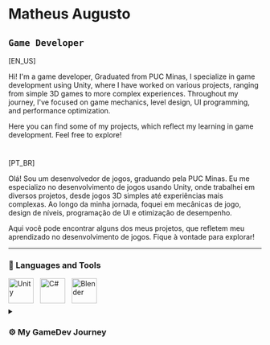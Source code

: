 
# Matheus Augusto

**`Game Developer`**
---
[EN_US]

Hi! I'm a game developer, Graduated from PUC Minas, I specialize in game development using Unity, where I have worked on various projects, ranging from simple 3D games to more complex experiences. Throughout my journey, I've focused on game mechanics, level design, UI programming, and performance optimization.

Here you can find some of my projects, which reflect my learning in game development. Feel free to explore!
#
[PT_BR]

Olá! Sou um desenvolvedor de jogos, graduando pela PUC Minas. Eu me especializo no desenvolvimento de jogos usando Unity, onde trabalhei em diversos projetos, desde jogos 3D simples até experiências mais complexas. Ao longo da minha jornada, foquei em mecânicas de jogo, design de níveis, programação de UI e otimização de desempenho.

Aqui você pode encontrar alguns dos meus projetos, que refletem meu aprendizado no desenvolvimento de jogos. Fique à vontade para explorar!


---

### 🧰 Languages and Tools

<img align="left" alt="Unity" width="50px" style="padding-right:10px;" src="https://cdn.jsdelivr.net/gh/devicons/devicon@latest/icons/unity/unity-original.svg"/>
<img align="left" alt="C#" width="50px" style="padding-right:10px;" src="https://cdn.jsdelivr.net/gh/devicons/devicon@latest/icons/csharp/csharp-original.svg"/>
<img align="left" alt="Blender" width="50px" style="padding-right:10px;" src="https://cdn.jsdelivr.net/gh/devicons/devicon@latest/icons/blender/blender-original.svg"/>
<br />

#
<details>
 <summary><h3>⚙ My GameDev Journey</h3></summary>
  [EN_US]
 
 My journey in game development began during my studies at PUC Minas, where I gained a solid foundation in various areas of game creation, including game programming, 3D modeling, animation, rigging, level design, game testing, and texture painting. With this knowledge, I explored different game genres and styles.

Over time, I have produced several projects, including an arcade game, a simulator, a simple RPG, and an local multiplayer game. Currently, I’m working on a card game based with a bit of roguelite mechanics.

This journey has allowed me to continuously grow as a developer, honing both technical and creative skills to craft engaging and dynamic experiences.
#
[PT_BR]

Minha jornada no desenvolvimento de jogos começou durante meus estudos na PUC Minas, onde adquiri uma base sólida em várias áreas da criação de jogos, incluindo programação de jogos, modelagem 3D, animação, rigging, level design, testes em jogos e pintura de texturas. Com esse conhecimento, explorei diferentes gêneros e estilos de jogos.

Com o tempo, produzi vários projetos, incluindo um jogo arcade, um simulador, um RPG simples e um multiplayer local. Atualmente, estou trabalhando em um jogo baseado em jogos de cartas com um pouco de mecanicas roguelite

Essa jornada me permitiu crescer continuamente como desenvolvedor, aprimorando tanto as habilidades técnicas quanto criativas para criar experiências envolventes e dinâmicas.
